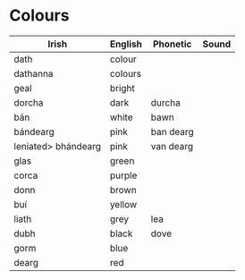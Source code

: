 # Colours

| Irish | English | Phonetic | Sound |
| ------| ------- | -------- | ----- |
| dath | colour |  |  |
| dathanna | colours |  |  |
| geal | bright |  |  |
| dorcha | dark | durcha |  |
| bán | white | bawn |  |
| bándearg | pink | ban dearg |  |
|leniated> bhándearg | pink | van dearg |  |
| glas | green |  |  |
| corca | purple |  |  |
| donn | brown |  |  |
| buí | yellow |  |  |
| liath | grey | lea |  |
| dubh | black | dove |  |
| gorm | blue |  |  |
| dearg | red |  |  |